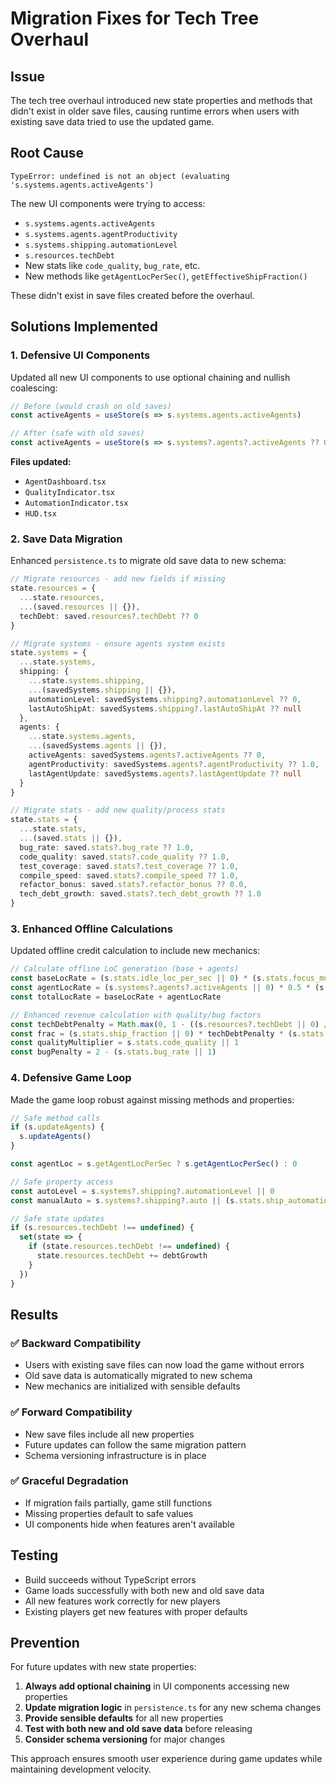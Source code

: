 # Migration Fixes for Tech Tree Overhaul

## Issue
The tech tree overhaul introduced new state properties and methods that didn't exist in older save files, causing runtime errors when users with existing save data tried to use the updated game.

## Root Cause
```
TypeError: undefined is not an object (evaluating 's.systems.agents.activeAgents')
```

The new UI components were trying to access:
- `s.systems.agents.activeAgents`
- `s.systems.agents.agentProductivity`
- `s.systems.shipping.automationLevel`
- `s.resources.techDebt`
- New stats like `code_quality`, `bug_rate`, etc.
- New methods like `getAgentLocPerSec()`, `getEffectiveShipFraction()`

These didn't exist in save files created before the overhaul.

## Solutions Implemented

### 1. Defensive UI Components
Updated all new UI components to use optional chaining and nullish coalescing:

```typescript
// Before (would crash on old saves)
const activeAgents = useStore(s => s.systems.agents.activeAgents)

// After (safe with old saves)
const activeAgents = useStore(s => s.systems?.agents?.activeAgents ?? 0)
```

**Files updated:**
- `AgentDashboard.tsx`
- `QualityIndicator.tsx`
- `AutomationIndicator.tsx`
- `HUD.tsx`

### 2. Save Data Migration
Enhanced `persistence.ts` to migrate old save data to new schema:

```typescript
// Migrate resources - add new fields if missing
state.resources = {
  ...state.resources,
  ...(saved.resources || {}),
  techDebt: saved.resources?.techDebt ?? 0
}

// Migrate systems - ensure agents system exists
state.systems = {
  ...state.systems,
  shipping: {
    ...state.systems.shipping,
    ...(savedSystems.shipping || {}),
    automationLevel: savedSystems.shipping?.automationLevel ?? 0,
    lastAutoShipAt: savedSystems.shipping?.lastAutoShipAt ?? null
  },
  agents: {
    ...state.systems.agents,
    ...(savedSystems.agents || {}),
    activeAgents: savedSystems.agents?.activeAgents ?? 0,
    agentProductivity: savedSystems.agents?.agentProductivity ?? 1.0,
    lastAgentUpdate: savedSystems.agents?.lastAgentUpdate ?? null
  }
}

// Migrate stats - add new quality/process stats
state.stats = {
  ...state.stats,
  ...(saved.stats || {}),
  bug_rate: saved.stats?.bug_rate ?? 1.0,
  code_quality: saved.stats?.code_quality ?? 1.0,
  test_coverage: saved.stats?.test_coverage ?? 1.0,
  compile_speed: saved.stats?.compile_speed ?? 1.0,
  refactor_bonus: saved.stats?.refactor_bonus ?? 0.0,
  tech_debt_growth: saved.stats?.tech_debt_growth ?? 1.0
}
```

### 3. Enhanced Offline Calculations
Updated offline credit calculation to include new mechanics:

```typescript
// Calculate offline LoC generation (base + agents)
const baseLocRate = (s.stats.idle_loc_per_sec || 0) * (s.stats.focus_multiplier || 1) * (s.stats.global_multiplier || 1)
const agentLocRate = (s.systems?.agents?.activeAgents || 0) * 0.5 * (s.systems?.agents?.agentProductivity || 1) * (s.stats.global_multiplier || 1)
const totalLocRate = baseLocRate + agentLocRate

// Enhanced revenue calculation with quality/bug factors
const techDebtPenalty = Math.max(0, 1 - ((s.resources?.techDebt || 0) / 1000))
const frac = (s.stats.ship_fraction || 0) * techDebtPenalty * (s.stats.test_coverage || 1)
const qualityMultiplier = s.stats.code_quality || 1
const bugPenalty = 2 - (s.stats.bug_rate || 1)
```

### 4. Defensive Game Loop
Made the game loop robust against missing methods and properties:

```typescript
// Safe method calls
if (s.updateAgents) {
  s.updateAgents()
}

const agentLoc = s.getAgentLocPerSec ? s.getAgentLocPerSec() : 0

// Safe property access
const autoLevel = s.systems?.shipping?.automationLevel || 0
const manualAuto = s.systems?.shipping?.auto || (s.stats.ship_automation || 0) > 0

// Safe state updates
if (s.resources.techDebt !== undefined) {
  set(state => {
    if (state.resources.techDebt !== undefined) {
      state.resources.techDebt += debtGrowth
    }
  })
}
```

## Results

### ✅ Backward Compatibility
- Users with existing save files can now load the game without errors
- Old save data is automatically migrated to new schema
- New mechanics are initialized with sensible defaults

### ✅ Forward Compatibility
- New save files include all new properties
- Future updates can follow the same migration pattern
- Schema versioning infrastructure is in place

### ✅ Graceful Degradation
- If migration fails partially, game still functions
- Missing properties default to safe values
- UI components hide when features aren't available

## Testing
- Build succeeds without TypeScript errors
- Game loads successfully with both new and old save data
- All new features work correctly for new players
- Existing players get new features with proper defaults

## Prevention
For future updates with new state properties:

1. **Always add optional chaining** in UI components accessing new properties
2. **Update migration logic** in `persistence.ts` for any new schema changes
3. **Provide sensible defaults** for all new properties
4. **Test with both new and old save data** before releasing
5. **Consider schema versioning** for major changes

This approach ensures smooth user experience during game updates while maintaining development velocity.